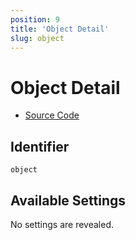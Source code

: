 ```yaml
---
position: 9
title: 'Object Detail'
slug: object
---
```


# Object Detail

- [Source Code](https://github.com/metabase/metabase/blob/v0.38.3/frontend/src/metabase/visualizations/visualizations/ObjectDetail.jsx)


## Identifier

`object`

## Available Settings

No settings are revealed.
